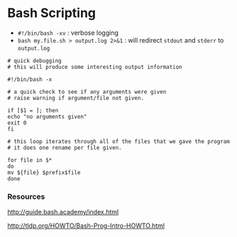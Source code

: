 # Bash Scripting #

* `#!/bin/bash -xv` : verbose logging
* `bash my.file.sh > output.log 2>&1` : will redirect `stdout` and `stderr` to `output.log`

```
# quick debugging 
# this will produce some interesting output information 
 
#!/bin/bash -x 
 
# a quick check to see if any arguments were given 
# raise warning if argument/file not given. 
 
if [$1 = ]; then 
echo "no arguments given" 
exit 0 
fi 
 
# this loop iterates through all of the files that we gave the program 
# it does one rename per file given. 
 
for file in $* 
do 
mv ${file} $prefix$file 
done
```




### Resources ###

http://guide.bash.academy/index.html 

http://tldp.org/HOWTO/Bash-Prog-Intro-HOWTO.html
